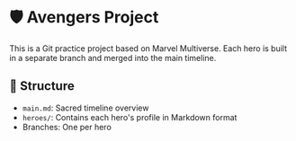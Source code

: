 # 🛡️ Avengers Project

This is a Git practice project based on Marvel Multiverse.
Each hero is built in a separate branch and merged into the main timeline.

## 🧩 Structure

- `main.md`: Sacred timeline overview
- `heroes/`: Contains each hero's profile in Markdown format
- Branches: One per hero
